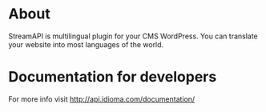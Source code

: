 # About
StreamAPI is multilingual plugin for your CMS WordPress. You can translate your website into most languages of the world.

# Documentation for developers
For more info visit http://api.idioma.com/documentation/
